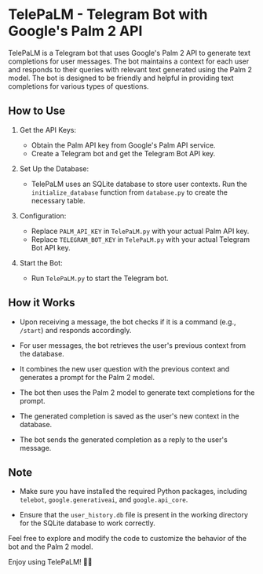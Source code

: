 # TelePaLM - Telegram Bot with Google's Palm 2 API

TelePaLM is a Telegram bot that uses Google's Palm 2 API to generate text completions for user messages. The bot maintains a context for each user and responds to their queries with relevant text generated using the Palm 2 model. The bot is designed to be friendly and helpful in providing text completions for various types of questions.

## How to Use

1. Get the API Keys:
   - Obtain the Palm API key from Google's Palm API service.
   - Create a Telegram bot and get the Telegram Bot API key.
   
2. Set Up the Database:
   - TelePaLM uses an SQLite database to store user contexts. Run the `initialize_database` function from `database.py` to create the necessary table.
   
3. Configuration:
   - Replace `PALM_API_KEY` in `TelePaLM.py` with your actual Palm API key.
   - Replace `TELEGRAM_BOT_KEY` in `TelePaLM.py` with your actual Telegram Bot API key.
   
4. Start the Bot:
   - Run `TelePaLM.py` to start the Telegram bot.

## How it Works

- Upon receiving a message, the bot checks if it is a command (e.g., `/start`) and responds accordingly.

- For user messages, the bot retrieves the user's previous context from the database.

- It combines the new user question with the previous context and generates a prompt for the Palm 2 model.

- The bot then uses the Palm 2 model to generate text completions for the prompt.

- The generated completion is saved as the user's new context in the database. 

- The bot sends the generated completion as a reply to the user's message.

## Note

- Make sure you have installed the required Python packages, including `telebot`, `google.generativeai`, and `google.api_core`.

- Ensure that the `user_history.db` file is present in the working directory for the SQLite database to work correctly.

Feel free to explore and modify the code to customize the behavior of the bot and the Palm 2 model.

Enjoy using TelePaLM! 🤖🌴
